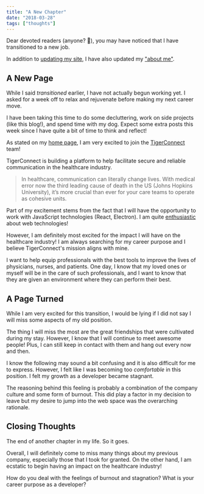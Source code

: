 ```yaml
---
title: "A New Chapter"
date: "2018-03-28"
tags: ["thoughts"]
---
```


Dear devoted readers (anyone? 🙁), you may have noticed that I have transitioned to a new job.

In addition to [updating my site](/blog/migrating-to-gatsby-and-netlify), I have also updated my ["about me"](/).

## A New Page

While I said *transitioned* earlier, I have not actually begun working yet. I asked for a week off to relax and rejuvenate before making my next career move.

I have been taking this time to do some decluttering, work on side projects (like this blog!), and spend time with my dog. Expect some extra posts this week since I have quite a bit of time to think and reflect!

As stated on my [home page](/), I am very excited to join the [TigerConnect](https://www.tigertext.com/) team!

TigerConnect is building a platform to help facilitate secure and reliable communication in the healthcare industry.

> In healthcare, communication can literally change lives. With medical error now the third leading cause of death in the US (Johns Hopkins University), it’s more crucial than ever for your care teams to operate as cohesive units.

Part of my excitement stems from the fact that I will have the opportunity to work with JavaScript technologies (React, Electron). I am quite [enthusiastic](/blog/flexing-js-muscles) about web technologies!

However, I am definitely most excited for the impact I will have on the healthcare industry! I am always searching for my career purpose and I believe TigerConnect's mission aligns with mine.

I want to help equip professionals with the best tools to improve the lives of physicians, nurses, and patients. One day, I know that my loved ones or myself will be in the care of such professionals, and I want to know that they are given an environment where they can perform their best.

## A Page Turned

While I am very excited for this transition, I would be lying if I did not say I will miss some aspects of my old position.

The thing I will miss the most are the great friendships that were cultivated during my stay. However, I know that I will continue to meet awesome people! Plus, I can still keep in contact with them and hang out every now and then.

I know the following may sound a bit confusing and it is also difficult for me to express. However, I felt like I was becoming too *comfortable* in this position. I felt my growth as a developer became stagnant.

The reasoning behind this feeling is probably a combination of the company culture and some form of burnout. This did play a factor in my decision to leave but my desire to jump into the web space was the overarching rationale.

## Closing Thoughts

The end of another chapter in my life. So it goes.

Overall, I will definitely come to miss many things about my previous company, especially those that I took for granted. On the other hand, I am ecstatic to begin having an impact on the healthcare industry!

How do you deal with the feelings of burnout and stagnation? What is your career purpose as a developer?
